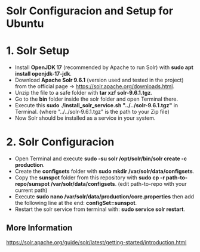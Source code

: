 # Solr Configuracion and Setup for Ubuntu

# 1. Solr Setup
* Install **OpenJDK 17** (recommended by Apache to run Solr) with **sudo apt install openjdk-17-jdk**.
* Download **Apache Solr 9.6.1** (version used and tested in the project) from the official page -> https://solr.apache.org/downloads.html.
* Unzip the file to a safe folder with **tar xzf solr-9.6.1.tgz**.
* Go to the **bin** folder inside the solr folder and open Terminal there.
* Execute this **sudo ./install_solr_service.sh "../../solr-9.6.1.tgz"** in Terminal. (where "../../solr-9.6.1.tgz" is the path to your Zip file)
* Now Solr should be installed as a service in your system.

# 2. Solr Configuracion
* Open Terminal and execute **sudo -su solr /opt/solr/bin/solr create -c production**.
* Create the **configsets** folder with **sudo mkdir /var/solr/data/configsets**.
* Copy the **sunspot** folder from this repository with **sudo cp -r path-to-repo/sunspot /var/solr/data/configsets**. (edit path-to-repo with your current path)
* Execute **sudo nano /var/solr/data/production/core.properties** then add the following line at the end: **configSet=sunspot**.
* Restart the solr service from terminal with: **sudo service solr restart**.

## More Information
https://solr.apache.org/guide/solr/latest/getting-started/introduction.html